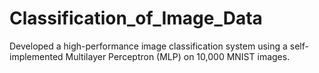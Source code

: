 # Classification_of_Image_Data
Developed a high-performance image classification system using a self-implemented Multilayer Perceptron (MLP) on 10,000 MNIST images.
